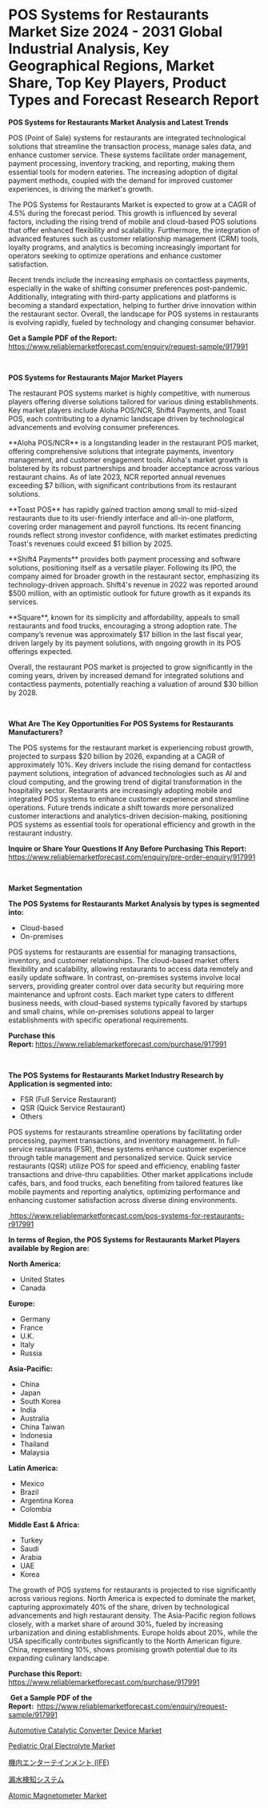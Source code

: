 <p><h1>POS Systems for Restaurants Market Size 2024 - 2031 Global Industrial Analysis, Key Geographical Regions, Market Share, Top Key Players, Product Types and Forecast Research Report</h1></p><p><strong>POS Systems for Restaurants Market Analysis and Latest Trends</strong></p>
<p><p>POS (Point of Sale) systems for restaurants are integrated technological solutions that streamline the transaction process, manage sales data, and enhance customer service. These systems facilitate order management, payment processing, inventory tracking, and reporting, making them essential tools for modern eateries. The increasing adoption of digital payment methods, coupled with the demand for improved customer experiences, is driving the market's growth.</p><p>The POS Systems for Restaurants Market is expected to grow at a CAGR of 4.5% during the forecast period. This growth is influenced by several factors, including the rising trend of mobile and cloud-based POS solutions that offer enhanced flexibility and scalability. Furthermore, the integration of advanced features such as customer relationship management (CRM) tools, loyalty programs, and analytics is becoming increasingly important for operators seeking to optimize operations and enhance customer satisfaction.</p><p>Recent trends include the increasing emphasis on contactless payments, especially in the wake of shifting consumer preferences post-pandemic. Additionally, integrating with third-party applications and platforms is becoming a standard expectation, helping to further drive innovation within the restaurant sector. Overall, the landscape for POS systems in restaurants is evolving rapidly, fueled by technology and changing consumer behavior.</p></p>
<p><strong>Get a Sample PDF of the Report:&nbsp;</strong> <a href="https://www.reliablemarketforecast.com/enquiry/request-sample/917991">https://www.reliablemarketforecast.com/enquiry/request-sample/917991</a></p>
<p>&nbsp;</p>
<p><strong>POS Systems for Restaurants Major Market Players</strong></p>
<p><p>The restaurant POS systems market is highly competitive, with numerous players offering diverse solutions tailored for various dining establishments. Key market players include Aloha POS/NCR, Shift4 Payments, and Toast POS, each contributing to a dynamic landscape driven by technological advancements and evolving consumer preferences.</p><p>**Aloha POS/NCR** is a longstanding leader in the restaurant POS market, offering comprehensive solutions that integrate payments, inventory management, and customer engagement tools. Aloha's market growth is bolstered by its robust partnerships and broader acceptance across various restaurant chains. As of late 2023, NCR reported annual revenues exceeding $7 billion, with significant contributions from its restaurant solutions.</p><p>**Toast POS** has rapidly gained traction among small to mid-sized restaurants due to its user-friendly interface and all-in-one platform, covering order management and payroll functions. Its recent financing rounds reflect strong investor confidence, with market estimates predicting Toast's revenues could exceed $1 billion by 2025.</p><p>**Shift4 Payments** provides both payment processing and software solutions, positioning itself as a versatile player. Following its IPO, the company aimed for broader growth in the restaurant sector, emphasizing its technology-driven approach. Shift4's revenue in 2022 was reported around $500 million, with an optimistic outlook for future growth as it expands its services.</p><p>**Square**, known for its simplicity and affordability, appeals to small restaurants and food trucks, encouraging a strong adoption rate. The company’s revenue was approximately $17 billion in the last fiscal year, driven largely by its payment solutions, with ongoing growth in its POS offerings expected.</p><p>Overall, the restaurant POS market is projected to grow significantly in the coming years, driven by increased demand for integrated solutions and contactless payments, potentially reaching a valuation of around $30 billion by 2028.</p></p>
<p>&nbsp;</p>
<p><strong>What Are The Key Opportunities For POS Systems for Restaurants Manufacturers?</strong></p>
<p><p>The POS systems for the restaurant market is experiencing robust growth, projected to surpass $20 billion by 2026, expanding at a CAGR of approximately 10%. Key drivers include the rising demand for contactless payment solutions, integration of advanced technologies such as AI and cloud computing, and the growing trend of digital transformation in the hospitality sector. Restaurants are increasingly adopting mobile and integrated POS systems to enhance customer experience and streamline operations. Future trends indicate a shift towards more personalized customer interactions and analytics-driven decision-making, positioning POS systems as essential tools for operational efficiency and growth in the restaurant industry.</p></p>
<p><strong>Inquire or Share Your Questions If Any Before Purchasing This Report:</strong> <a href="https://www.reliablemarketforecast.com/enquiry/pre-order-enquiry/917991">https://www.reliablemarketforecast.com/enquiry/pre-order-enquiry/917991</a></p>
<p>&nbsp;</p>
<p><strong>Market Segmentation</strong></p>
<p><strong>The POS Systems for Restaurants Market Analysis by types is segmented into:</strong></p>
<p><ul><li>Cloud-based</li><li>On-premises</li></ul></p>
<p><p>POS systems for restaurants are essential for managing transactions, inventory, and customer relationships. The cloud-based market offers flexibility and scalability, allowing restaurants to access data remotely and easily update software. In contrast, on-premises systems involve local servers, providing greater control over data security but requiring more maintenance and upfront costs. Each market type caters to different business needs, with cloud-based systems typically favored by startups and small chains, while on-premises solutions appeal to larger establishments with specific operational requirements.</p></p>
<p><strong>Purchase this Report:&nbsp;</strong><a href="https://www.reliablemarketforecast.com/purchase/917991">https://www.reliablemarketforecast.com/purchase/917991</a></p>
<p>&nbsp;</p>
<p><strong>The POS Systems for Restaurants Market Industry Research by Application is segmented into:</strong></p>
<p><ul><li>FSR (Full Service Restaurant)</li><li>QSR (Quick Service Restaurant)</li><li>Others</li></ul></p>
<p><p>POS systems for restaurants streamline operations by facilitating order processing, payment transactions, and inventory management. In full-service restaurants (FSR), these systems enhance customer experience through table management and personalized service. Quick service restaurants (QSR) utilize POS for speed and efficiency, enabling faster transactions and drive-thru capabilities. Other market applications include cafés, bars, and food trucks, each benefiting from tailored features like mobile payments and reporting analytics, optimizing performance and enhancing customer satisfaction across diverse dining environments.</p></p>
<p><a href="https://www.reliablemarketforecast.com/pos-systems-for-restaurants-r917991">&nbsp;https://www.reliablemarketforecast.com/pos-systems-for-restaurants-r917991</a></p>
<p><strong>In terms of Region, the POS Systems for Restaurants Market Players available by Region are:</strong></p>
<p>
    <p> <strong> North America: </strong>
        <ul>
            <li>United States</li>
            <li>Canada</li>
        </ul>
        </p> 
    <p> <strong> Europe: </strong>
        <ul>
            <li>Germany</li>
            <li>France</li>
            <li>U.K.</li>
            <li>Italy</li>
            <li>Russia</li>
        </ul>
        </p> 
    <p> <strong> Asia-Pacific: </strong>
        <ul>
            <li>China</li>
            <li>Japan</li>
            <li>South Korea</li>
            <li>India</li>
            <li>Australia</li>
            <li>China Taiwan</li>
            <li>Indonesia</li>
            <li>Thailand</li>
            <li>Malaysia</li>
        </ul>
        </p> 
    <p> <strong> Latin America: </strong>
        <ul>
            <li>Mexico</li>
            <li>Brazil</li>
            <li>Argentina Korea</li>
            <li>Colombia</li>
        </ul>
        </p> 
    <p> <strong> Middle East & Africa: </strong>
        <ul>
            <li>Turkey</li>
            <li>Saudi</li>
            <li>Arabia</li>
            <li>UAE</li>
            <li>Korea</li>
        </ul>
    </p>
    </p>
<p><p>The growth of POS systems for restaurants is projected to rise significantly across various regions. North America is expected to dominate the market, capturing approximately 40% of the share, driven by technological advancements and high restaurant density. The Asia-Pacific region follows closely, with a market share of around 30%, fueled by increasing urbanization and dining establishments. Europe holds about 20%, while the USA specifically contributes significantly to the North American figure. China, representing 10%, shows promising growth potential due to its expanding culinary landscape.</p></p>
<p><strong>Purchase this Report: </strong><a href="https://www.reliablemarketforecast.com/purchase/917991">https://www.reliablemarketforecast.com/purchase/917991</a></p>
<p>&nbsp;<strong>Get a Sample PDF of the Report:&nbsp;&nbsp;</strong><a href="https://www.reliablemarketforecast.com/enquiry/request-sample/917991">https://www.reliablemarketforecast.com/enquiry/request-sample/917991</a></p>
<p><strong></strong></p>
<p><p><a href="https://issuu.com/reportprime-2/docs/automotive-catalytic-converter-devi_b8874c3e4841b4">Automotive Catalytic Converter Device Market</a></p><p><a href="https://www.linkedin.com/pulse/pediatric-oral-electrolyte-market-overview-regional-outlook-to7ze?trackingId=rQ2DHqjqSlWb%2FzLZcFkTHA%3D%3D">Pediatric Oral Electrolyte Market</a></p><p><a href="https://marciimhc.medium.com/%E6%A9%9F%E5%86%85%E3%82%A8%E3%83%B3%E3%82%BF%E3%83%BC%E3%83%86%E3%82%A4%E3%83%B3%E3%83%A1%E3%83%B3%E3%83%88-ife-%E5%B8%82%E5%A0%B4-2024%E5%B9%B4%E3%81%8B%E3%82%892031%E5%B9%B4%E3%81%BE%E3%81%A7%E3%81%AE%E3%82%B0%E3%83%AD%E3%83%BC%E3%83%90%E3%83%AB%E3%81%8A%E3%82%88%E3%81%B3%E5%9C%B0%E5%9F%9F%E5%88%86%E6%9E%90-d30284ebab9b">機内エンターテインメント (IFE)</a></p><p><a href="https://marciimhc.medium.com/%E6%B0%B4%E6%BC%8F%E3%82%8C%E6%A4%9C%E7%9F%A5%E3%82%B7%E3%82%B9%E3%83%86%E3%83%A0%E5%B8%82%E5%A0%B4%E3%81%AE%E9%80%B2%E5%8C%96-%E3%82%B0%E3%83%AD%E3%83%BC%E3%83%90%E3%83%AB%E3%83%88%E3%83%AC%E3%83%B3%E3%83%89%E3%81%A8%E5%9C%B0%E5%9F%9F%E3%81%AE%E5%8B%95%E5%90%91-2024%E5%B9%B4-2031%E5%B9%B4-6228ab5def78">漏水検知システム</a></p><p><a href="https://medium.com/@kathydiaz655/the-atomic-magnetometer-market-insights-report-offers-an-in-depth-and-thorough-analysis-of-the-ca28c7def701">Atomic Magnetometer Market</a></p></p>